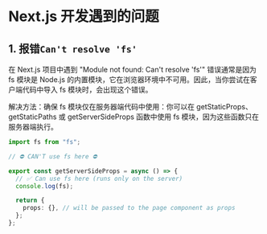 # Next.js 开发遇到的问题

## 1. 报错`Can't resolve 'fs'`

在 Next.js 项目中遇到 "Module not found: Can't resolve 'fs'" 错误通常是因为 fs 模块是 Node.js 的内置模块，它在浏览器环境中不可用。因此，当你尝试在客户端代码中导入 fs 模块时，会出现这个错误。

解决方法：确保 fs 模块仅在服务器端代码中使用：你可以在 getStaticProps、getStaticPaths 或 getServerSideProps 函数中使用 fs 模块，因为这些函数只在服务器端执行。

```ts
import fs from "fs";

// ⛔️ CAN'T use fs here ⛔️

export const getServerSideProps = async () => {
  // ✅ Can use fs here (runs only on the server)
  console.log(fs);

  return {
    props: {}, // will be passed to the page component as props
  };
};
```
